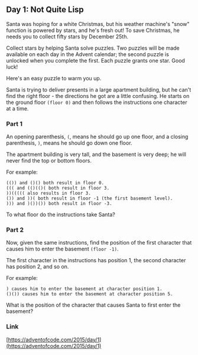## Day 1: Not Quite Lisp

Santa was hoping for a white Christmas, but his weather machine's "snow" function is powered by stars, and he's fresh
out! To save Christmas, he needs you to collect fifty stars by December 25th.

Collect stars by helping Santa solve puzzles. Two puzzles will be made available on each day in the Advent calendar; the
second puzzle is unlocked when you complete the first. Each puzzle grants one star. Good luck!

Here's an easy puzzle to warm you up.

Santa is trying to deliver presents in a large apartment building, but he can't find the right floor - the directions he
got are a little confusing. He starts on the ground floor `(floor 0)` and then follows the instructions one character at
a time.

### Part 1

An opening parenthesis, `(`, means he should go up one floor, and a closing parenthesis, `)`, means he should go down
one floor.

The apartment building is very tall, and the basement is very deep; he will never find the top or bottom floors.

For example:

```
(()) and ()() both result in floor 0.
((( and (()(()( both result in floor 3.
))((((( also results in floor 3.
()) and ))( both result in floor -1 (the first basement level).
))) and )())()) both result in floor -3.
```

To what floor do the instructions take Santa?

### Part 2

Now, given the same instructions, find the position of the first character that causes him to enter the basement
`(floor -1)`.

The first character in the instructions has position 1, the second character has position 2, and so on.

For example:

```
) causes him to enter the basement at character position 1.
()()) causes him to enter the basement at character position 5.
```

What is the position of the character that causes Santa to first enter the basement?

### Link

[https://adventofcode.com/2015/day/1](https://adventofcode.com/2015/day/1)
